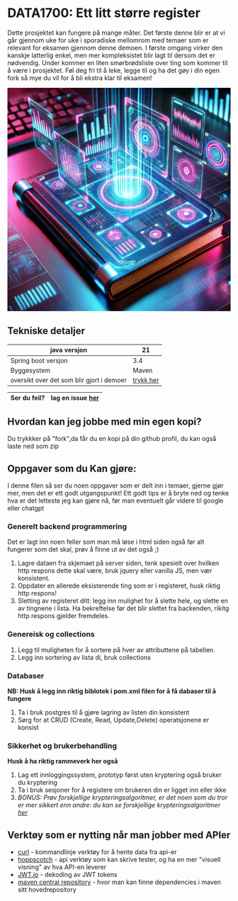 # DATA1700: Ett litt større register

Dette prosjektet kan fungere på mange måter. Det første denne blir er at vi går gjennom uke for uke i sporadiske mellomrom med temaer som er relevant for eksamen gjennom denne demoen. I første omgang virker den kanskje latterlig enkel, men mer kompleksistet blir lagt til dersom det er nødvendig. Under kommer en liten smørbrødsliste over ting som kommer til å være i prosjektet. Føl deg fri til å leke, legge til og ha det gøy i din egen fork så mye du vil for å bli ekstra klar til eksamen!

![Incredible register!](imgREADME/fantasticregister.webp)
## Tekniske detaljer


| java versjon        | 21    |
|---------------------|-------|
| Spring boot versjon | 3.4   |
| Byggesystem         | Maven |
|oversikt over det som blir gjort i demoer| [trykk her](demoer.md)

| Ser du feil?| lag en issue [her](https://github.com/jpwiig/DATA1700SpringRegister/issues) |
|-------------|----------------------|
## Hvordan kan jeg jobbe med min egen kopi?
Du trykkker på "fork",da får du en kopi på din github profil, du kan også laste ned som zip


## Oppgaver som du Kan gjøre: 

I denne filen så ser du noen oppgaver som er delt inn i temaer, gjerne gjør mer, men det er ett godt utgangspunkt! Ett godt tips er å bryte ned og tenke hva er det letteste jeg kan gjøre nå, før man eventuelt går videre til google eller chatgpt

### Generelt backend programmering
Det er lagt inn noen feller som man må løse i html siden også før alt fungerer som det skal, prøv å finne ut av det også ;)
1) Lagre dataen fra skjemaet på server siden, tenk spesielt over hvilken http respons dette skal være, bruk jquery eller vanilla JS, men vær konsistent. 
2) Oppdater en allerede eksisterende ting som er i registeret, husk riktig http respons! 
3) Sletting av registeret ditt: legg inn mulighet for å slette hele, og slette en av tingnene i lista. Ha bekreftelse før det blir slettet fra backenden, rikitg http respons gjelder fremdeles.

### Genereisk og collections
1) Legg til muligheten for å sortere på hver av attributtene på tabellen.
2) Legg inn sortering av lista di, bruk collections

### Databaser
**NB: Husk å legg inn riktig biblotek i pom.xml filen for å få dabaser til å fungere**
1) Ta i bruk postgres til å gjøre lagring av listen din konsistent
2) Sørg for at CRUD (Create, Read, Update,Delete) operatsjonene er konsist

### Sikkerhet og brukerbehandling
**Husk å ha riktig rammeverk her også**
1) Lag ett innloggingssystem, prototyp først uten kryptering også bruker du kryptering
2) Ta i bruk sesjoner for å registere om brukeren din er ligget inn eller ikke
3) _BONUS: Prøv forskjellige krypteringsalgoritmer, er det noen som du tror er mer sikkert enn andre: du kan se forskjellige krypteringsalgoritmer [her](https://www.geeksforgeeks.org/encryption-its-algorithms-and-its-future/)_


## Verktøy som er nytting når man jobber med APIer
- [curl](https://curl.se/) - kommandlinje verktøy for å hente data fra api-er
- [hoppscotch](https://hoppscotch.io/) - api verktøy som kan skrive tester, og ha en mer "visuell visning" av hva API-en leverer
- [JWT.io](https://jwt.io/) - dekoding av JWT tokens
- [maven central repository](https://mvnrepository.com/repos/central) - hvor man kan finne dependencies i maven sitt hovedrepository